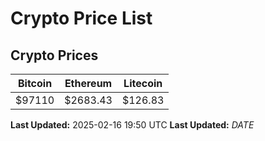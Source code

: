 # Crypto Price List

## Crypto Prices
| Bitcoin | Ethereum | Litecoin |
| ------- | -------- | -------- |
| $97110 | $2683.43 | $126.83 |
**Last Updated:** 2025-02-16 19:50 UTC
**Last Updated:** $DATE$
